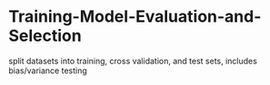 # Training-Model-Evaluation-and-Selection
split datasets into training, cross validation, and test sets, includes bias/variance testing

